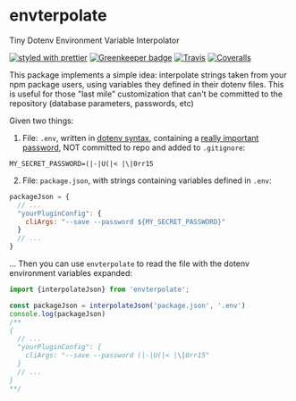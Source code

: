 # envterpolate
Tiny Dotenv Environment Variable Interpolator

[![styled with prettier](https://img.shields.io/badge/styled_with-prettier-ff69b4.svg)](https://github.com/prettier/prettier)
[![Greenkeeper badge](https://badges.greenkeeper.io/alexjoverm/typescript-library-starter.svg)](https://greenkeeper.io/)
[![Travis](https://img.shields.io/travis/alexjoverm/typescript-library-starter.svg)](https://travis-ci.org/alexjoverm/typescript-library-starter)
[![Coveralls](https://img.shields.io/coveralls/alexjoverm/typescript-library-starter.svg)](https://coveralls.io/github/alexjoverm/typescript-library-starter)

This package implements a simple idea: interpolate strings taken from
your npm package users, using variables they defined in their dotenv files. 
This is useful for those "last mile" customization that can't be committed 
to the repository (database parameters, passwords, etc)

Given two things:

1. File: `.env`, written in [dotenv syntax](https://www.npmjs.com/package/dotenv#rules),
containing a [really important password](http://therumpus.net/2010/01/conversations-about-the-internet-5-anonymous-facebook-employee/?all=1),
NOT committed to repo and added to `.gitignore`:
```
MY_SECRET_PASSWORD=(|-|U(|< |\|0rr15
```

2. File: `package.json`, with strings containing variables defined in `.env`: 
```js
packageJson = {
  // ...
  "yourPluginConfig": {
    cliArgs: "--save --password ${MY_SECRET_PASSWORD}"
  }
  // ...
}
```

... Then you can use `envterpolate` to read the file with the dotenv environment variables expanded:
```js
import {interpolateJson} from 'envterpolate';

const packageJson = interpolateJson('package.json', '.env')
console.log(packageJson)
/**
{
  // ...
  "yourPluginConfig": {
    cliArgs: "--save --password (|-|U(|< |\|0rr15"
  }
  // ...
}
**/
```
